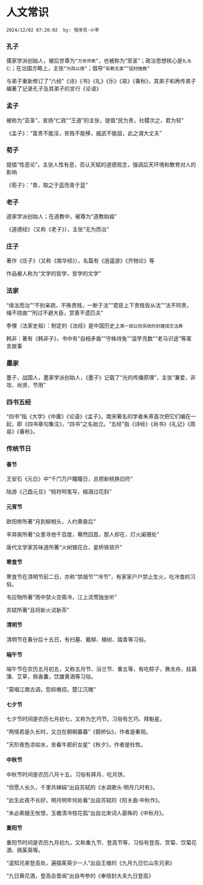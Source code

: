 # 人文常识
`2024/12/02 07:20:02  by: 程序员·小李`

### 孔子

儒家学派创始人，被后世尊为`“万世师表”`，也被称为“至圣”；政治思想核心是`礼与仁`；在治国方略上，主张`“为政以德”`；倡导`“有教无类”“因材施教”`

与弟子重新修订了“六经”《诗》《书》《礼》《乐》《易》《春秋》，其弟子和再传弟子编著了记录孔子及其弟子的言行《论语》


### 孟子

被称为“亚圣”，宣扬“仁政”“王道”的主张，提倡“民为贵，社稷次之，君为轻”

《孟子》：“富贵不能淫，贫贱不能移，威武不能屈，此之谓大丈夫”


### 荀子

提倡“性恶论”，主张人性有恶，否认天赋的道德观念，强调后天环境和教育对人的影响

《荀子》：“青，取之于蓝而青于蓝”


### 老子

道家学派创始人；在道教中，被尊为“道教始祖”

《道德经》（又称《老子》），主张“无为而治”


### 庄子

著作《庄子》（又称《南华经》），名篇有《逍遥游》《齐物论》等

作品被人称为“文学的哲学，哲学的文学”


### 法家

“缘法而治”“不别亲疏，不殊贵贱，一断于法”“君臣上下贵贱皆从法”“法不阿贵，绳不挠曲”“刑过不避大臣，赏善不遗匹夫”

李悝（法家史祖）：制定的《法经》是中国历史上`第一部比较系统的封建成文法典`

韩非：著有《韩非子》，书中有“自相矛盾”“守株待兔”“滥竽充数”“老马识途”等寓言故事


### 墨家

墨子，战国人，墨家学派创始人，《墨子》记载了“光的传播原理”，主张“兼爱、非攻、尚贤、节用”

### 四书五经

“四书”指《大学》《中庸》《论语》《孟子》。南宋著名的学者朱熹首次把它们编在一起，即《四书章句集注》，“四书”之名始立。“五经”指《诗经》《尚书》《礼记》《周易》《春秋》。


### 传统节日

#### 春节

王安石《元日》中“千门万户瞳瞳日，总把新桃换旧符”

陆游《己酉元旦》“桃符呵笔写，椒酒过花斜”

#### 元宵节

欧阳修所著“月到柳梢头，人约黄昏后”

辛弃疾所著“众里寻他千百度，蓦然回首，那人却在，灯火阑珊处”

唐代文学家苏味道所著“火树银花合，星桥铁锁开”

#### 寒食节

寒食节在清明节前二日，亦称“禁烟节”“冷节”，有家家户户禁止生火，吃冷食的习俗。

韦应物所著“雨中禁火空斋冷，江上流莺独坐听”
苏轼所著“且将新火试新茶”

#### 清明节
清明节在春分后十五日，有扫墓、戴柳、植树、踏青等习俗。

#### 端午节
端午节在农历五月初五，又称五月节、浴兰节、重五等，有吃粽子，赛龙舟，挂菖蒲、艾草，佩香囊，饮雄黄酒等习俗。
“莫唱江南古调，怨抑难招，楚江沉魄”

#### 七夕节

七夕节时间是农历七月初七，又称为乞巧节，习俗有乞巧、拜魁星。
“两情若是久长时，又岂在朝朝暮暮”《鹊桥仙》，作者是秦观。

“天阶夜色凉如水，坐看牛郎织女星”《秋夕》，作者是杜牧。

#### 中秋节

中秋节时间是农历八月十五，习俗有拜月、吃月饼。

“但愿人长久，千里共婵娟”出自苏轼的《水调歌头·明月几时有》。

“此生此夜不长好，明月明年何处看”出自苏轼的《阳关曲·中秋作》。

“未必素娥无怅恨，玉蟾清冷桂花孤”出自北宋词人晏殊的《中秋月》。

#### 重阳节

重阳节时间是农历九月初九，又称重九节、登高节等，习俗有登高、赏菊、饮菊花酒、佩茱萸等。

“遥知兄弟登高处，遍插茱萸少一人”出自王维的《九月九日忆山东兄弟》

“九日黄花酒，登高会昔闻”出自岑参的《奉陪封大夫九日登高》

